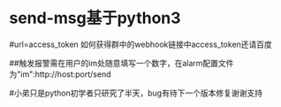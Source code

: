 # send-msg基于python3

#url=access_token 如何获得群中的webhook链接中access_token还请百度

##触发报警需在用户的im处随意填写一个数字，在alarm配置文件为"im":http://host:port/send

#小弟只是python初学者只研究了半天，bug有待下一个版本修复谢谢支持
